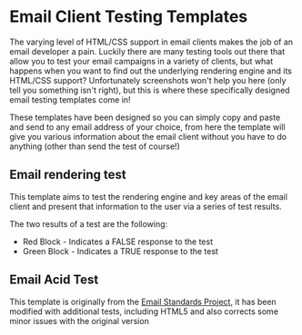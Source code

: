 Email Client Testing Templates
====================

The varying level of HTML/CSS support in email clients makes the job of an email developer a pain. Luckily there are many testing tools out there that allow you to test your email campaigns in a variety of clients, but what happens when you want to find out the underlying rendering engine and its HTML/CSS support? Unfortunately screenshots won't help you here (only tell you something isn't right), but this is where these specifically designed email testing templates come in!

These templates have been designed so you can simply copy and paste and send to any email address of your choice, from here the template will give you various information about the email client without you have to do anything (other than send the test of course!)

## Email rendering test

This template aims to test the rendering engine and key areas of the email client and present that information to the user via a series of test results.

The two results of a test are the following:

* Red Block - Indicates a FALSE response to the test
* Green Block - Indicates a TRUE response to the test

## Email Acid Test

This template is originally from the [Email Standards Project](http://www.email-standards.org/acid-test), it has been modified with additional tests, including HTML5 and also corrects some minor issues with the original version


